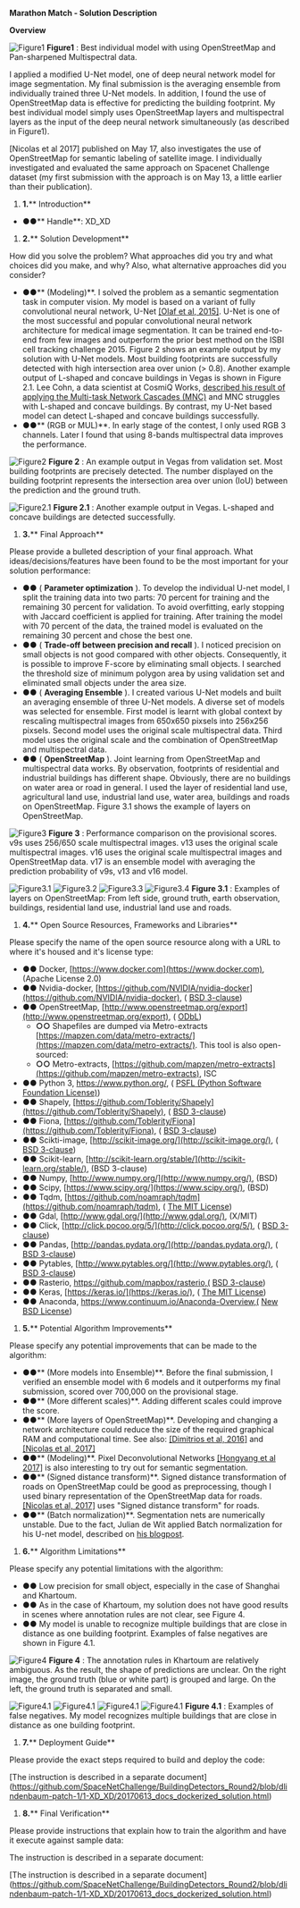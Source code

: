 **Marathon Match - Solution Description**

**Overview**

![Figure1](images/Figure1ModelExample.jpg)
**Figure1** : Best individual model with using OpenStreetMap and Pan-sharpened Multispectral data.

I applied a modified U-Net model, one of deep neural network model for image segmentation. My final submission is the averaging ensemble from individually trained three U-Net models. In addition, I found the use of OpenStreetMap data is effective for predicting the building footprint. My best individual model simply uses OpenStreetMap layers and multispectral layers as the input of the deep neural network simultaneously (as described in Figure1).

[Nicolas et al 2017] published on May 17, also investigates the use of OpenStreetMap for semantic labeling of satellite image. I individually investigated and evaluated the same approach on Spacenet Challenge dataset (my first submission with the approach is on May 13, a little earlier than their publication).

1. **1.**** Introduction**

- **●●**** Handle**: XD\_XD

1. **2.**** Solution Development**

How did you solve the problem? What approaches did you try and what choices did you make, and why? Also, what alternative approaches did you consider?

- **●●**** (Modeling)**. I solved the problem as a semantic segmentation task in computer vision. My model is based on a variant of fully convolutional neural network, U-Net [[Olaf et al, 2015]](https://arxiv.org/abs/1505.04597). U-Net is one of the most successful and popular convolutional neural network architecture for medical image segmentation. It can be trained end-to-end from few images and outperform the prior best method on the ISBI cell tracking challenge 2015.
Figure 2 shows an example output by my solution with U-Net models. Most building footprints are successfully detected with high intersection area over union (&gt; 0.8). Another example output of L-shaped and concave buildings in Vegas is shown in Figure 2.1. Lee Cohn, a data scientist at CosmiQ Works, [described his result of applying the Multi-task Network Cascades (MNC)](https://medium.com/the-downlinq/object-segmentation-on-spacenet-via-multi-task-network-cascades-mnc-f1c89d790b42) and MNC struggles with L-shaped and concave buildings. By contrast, my U-Net based model can detect L-shaped and concave buildings successfully.
- **●●**** (RGB or MUL)**. In early stage of the contest, I only used RGB 3 channels. Later I found that using 8-bands multispectral data improves the performance.


![Figure2](images/Figure2VegasExample.jpg)
**Figure 2** : An example output in Vegas from validation set. Most building footprints are precisely detected. The number displayed on the building footprint represents the intersection area over union (IoU) between the prediction and the ground truth.

![Figure2.1](images/Figure2p1VegasExample.jpg)
**Figure 2.1** : Another example output in Vegas. L-shaped and concave buildings are detected successfully.

1. **3.**** Final Approach**

Please provide a bulleted description of your final approach. What ideas/decisions/features have been found to be the most important for your solution performance:

- **●●** ( **Parameter optimization** ). To develop the individual U-net model, I split the training data into two parts: 70 percent for training and the remaining 30 percent for validation. To avoid overfitting, early stopping with Jaccard coefficient is applied for training. After training the model with 70 percent of the data, the trained model is evaluated on the remaining 30 percent and chose the best one.
- **●●** ( **Trade-off between precision and recall** ). I noticed precision on small objects is not good compared with other objects. Consequently, it is possible to improve F-score by eliminating small objects. I searched the threshold size of minimum polygon area by using validation set and eliminated small objects under the area size.
- **●●** ( **Averaging Ensemble** ). I created various U-Net models and built an averaging ensemble of three U-Net models. A diverse set of models was selected for ensemble. First model is learnt with global context by rescaling multispectral images from 650x650 pixsels into 256x256 pixsels. Second model uses the original scale multispectral data. Third model uses the original scale and the combination of OpenStreetMap and multispectral data.
- **●●** ( **OpenStreetMap** ). Joint learning from OpenStreetMap and multispectral data works. By observation, footprints of residential and industrial buildings has different shape. Obviously, there are no buildings on water area or road in general. I used the layer of residential land use, agricultural land use, industrial land use, water area, buildings and roads on OpenStreetMap. Figure 3.1 shows the example of layers on OpenStreetMap.


![Figure3](images/Figure3ModelPerformance.jpg)
**Figure 3** : Performance comparison on the provisional scores. v9s uses 256/650 scale multispectral images. v13 uses the original scale multispectral images. v16 uses the original scale multispectral images and OpenStreetMap data. v17 is an ensemble model with averaging the prediction probability of v9s, v13 and v16 model.




![Figure3.1](images/Figure3p1_OSM.jpg)
![Figure3.2](images/Figure3p2_OSM.jpg)
![Figure3.3](images/Figure3p3_OSM.jpg)
![Figure3.4](images/Figure3p4_OSM.jpg)
**Figure 3.1** : Examples of layers on OpenStreetMap: From left side, ground truth, earth observation, buildings, residential land use, industrial land use and roads.

1. **4.**** Open Source Resources, Frameworks and Libraries**

Please specify the name of the open source resource along with a URL to where it&#39;s housed and it&#39;s license type:

- **●●** Docker, [https://www.docker.com](https://www.docker.com), (Apache License 2.0)
- **●●** Nvidia-docker, [https://github.com/NVIDIA/nvidia-docker](https://github.com/NVIDIA/nvidia-docker), ( [BSD 3-clause](https://github.com/NVIDIA/nvidia-docker/blob/master/LICENSE))
- **●●** OpenStreetMap, [http://www.openstreetmap.org/export](http://www.openstreetmap.org/export), ( [ODbL](http://www.openstreetmap.org/copyright))
  - **○○** Shapefiles are dumped via Metro-extracts   [https://mapzen.com/data/metro-extracts/](https://mapzen.com/data/metro-extracts/). This tool is also open-sourced:
  - **○○** Metro-extracts, [https://github.com/mapzen/metro-extracts](https://github.com/mapzen/metro-extracts), ISC
- **●●** Python 3, https://www.python.org/, ( [PSFL (Python Software Foundation License)](https://docs.python.org/3/license.html))
- **●●** Shapely, [https://github.com/Toblerity/Shapely](https://github.com/Toblerity/Shapely), ( [BSD 3-clause](https://github.com/Toblerity/Shapely/blob/master/LICENSE.txt))
- **●●** Fiona, [https://github.com/Toblerity/Fiona](https://github.com/Toblerity/Fiona), ( [BSD 3-clause](https://github.com/Toblerity/Fiona/blob/master/LICENSE.txt))
- **●●** Scikti-image, [http://scikit-image.org/](http://scikit-image.org/), ( [BSD 3-clause](https://github.com/scikit-image/scikit-image/blob/master/LICENSE.txt))
- **●●** Scikit-learn, [http://scikit-learn.org/stable/](http://scikit-learn.org/stable/), (BSD 3-clause)
- **●●** Numpy, [http://www.numpy.org/](http://www.numpy.org/), (BSD)
- **●●** Scipy, [https://www.scipy.org/](https://www.scipy.org/), (BSD)
- **●●** Tqdm, [https://github.com/noamraph/tqdm](https://github.com/noamraph/tqdm), ( [The MIT License](https://github.com/noamraph/tqdm/blob/master/LICENSE))
- **●●** Gdal, [http://www.gdal.org/](http://www.gdal.org/), (X/MIT)
- **●●** Click, [http://click.pocoo.org/5/](http://click.pocoo.org/5/), ( [BSD 3-clause](http://click.pocoo.org/5/license/))
- **●●** Pandas, [http://pandas.pydata.org/](http://pandas.pydata.org/), ( [BSD 3-clause](https://github.com/pandas-dev/pandas/blob/master/LICENSE))
- **●●** Pytables, [http://www.pytables.org/](http://www.pytables.org/), ( [BSD 3-clause](https://github.com/PyTables/PyTables/blob/develop/LICENSE.txt))
- **●●** Rasterio, https://github.com/mapbox/rasterio,( [BSD 3-clause](https://github.com/mapbox/rasterio/blob/master/LICENSE.txt))
- **●●** Keras, [https://keras.io/](https://keras.io/), ( [The MIT License](https://github.com/fchollet/keras/blob/master/LICENSE))
- **●●** Anaconda, https://www.continuum.io/Anaconda-Overview,( [New BSD License](https://docs.continuum.io/anaconda/eula))

1. **5.**** Potential Algorithm Improvements**

Please specify any potential improvements that can be made to the algorithm:

- **●●**** (More models into Ensemble)**.  Before the final submission, I verified an ensemble model with 6 models and it outperforms my final submission, scored over 700,000 on the provisional stage.
- **●●**** (More different scales)**.  Adding different scales could improve the score.
- **●●**** (More layers of OpenStreetMap)**. Developing and changing a network architecture could reduce the size of the required graphical RAM and computational time. See also: [[Dimitrios et al, 2016]](https://arxiv.org/abs/1612.01337) and [[Nicolas et al, 2017]](https://arxiv.org/abs/1705.06057)
- **●●**** (Modeling)**. Pixel Deconvolutional Networks [[Hongyang et al 2017]](https://arxiv.org/abs/1705.06820) is also interesting to try out for semantic segmentation.
- **●●**** (Signed distance transform)**. Signed distance transformation of roads on OpenStreetMap could be good as preprocessing, though I used binary representation of the OpenStreetMap data for roads. [[Nicolas et al, 2017]](https://arxiv.org/abs/1705.06057) uses &quot;Signed distance transform&quot; for roads.
- **●●**** (Batch normalization)**. Segmentation nets are numerically unstable. Due to the fact, Julian de Wit applied Batch normalization for his U-net model, described on [his blogpost](http://juliandewit.github.io/kaggle-ndsb/).

1. **6.**** Algorithm Limitations**

Please specify any potential limitations with the algorithm:

- **●●** Low precision for small object, especially in the case of Shanghai and Khartoum.
- **●●** As in the case of Khartoum, my solution does not have good results in scenes where annotation rules are not clear, see Figure 4.
- **●●** My model is unable to recognize multiple buildings that are close in distance as one building footprint. Examples of false negatives are shown in Figure 4.1.


![Figure4](images/Figure4p1Khartoum.jpg)
**Figure 4** : The annotation rules in Khartoum are relatively ambiguous. As the result, the shape of predictions are unclear. On the right image, the ground truth (blue or white part) is grouped and large. On the left, the ground truth is separated and small.


![Figure4.1](images/Figure4p2.jpg)
![Figure4.1](images/Figure4p3.jpg)
![Figure4.1](images/Figure4p4.jpg)
![Figure4.1](images/Figure4p5.jpg)
**Figure 4.1** : Examples of false negatives. My model recognizes multiple buildings that are close in distance as one building footprint.

1. **7.**** Deployment Guide**

Please provide the exact steps required to build and deploy the code:

[The instruction is described in a separate document] (https://github.com/SpaceNetChallenge/BuildingDetectors_Round2/blob/dlindenbaum-patch-1/1-XD_XD/20170613_docs_dockerized_solution.html)


1. **8.**** Final Verification**

Please provide instructions that explain how to train the algorithm and have it execute against sample data:

The instruction is described in a separate document:

[The instruction is described in a separate document] (https://github.com/SpaceNetChallenge/BuildingDetectors_Round2/blob/dlindenbaum-patch-1/1-XD_XD/20170613_docs_dockerized_solution.html)
